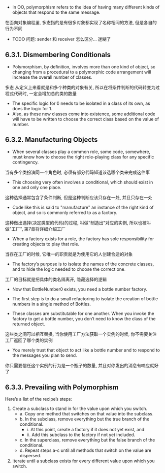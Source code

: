 + In OO, polymorphism refers to the idea of having many different kinds of objects that respond to the same message.

在面向对象编程里, 多态指的是有很多对象都实现了名称相同的方法, 但是各自的行为不同

+ TODO 问题: sender 和 receiver 怎么区分... 迷糊了

## 6.3.1. Dismembering Conditionals

+ Polymorphism, by definition, involves more than one kind of object, so changing from a procedural to a polymorphic code arrangement will increase the overall number of classes.

多态 从定义上来看就是和多个种类的对象有关, 所以在将条件判断的代码转变为过程式代码时, 一定会增加总的类的数量

+ The specific logic for 0 needs to be isolated in a class of its own, as does the logic for 1.
+ Also, as these new classes come into existence, some additional code will have to be written to choose the correct class based on the value of number.


## 6.3.2. Manufacturing Objects

+ When several classes play a common role, some code, somewhere, must know how to choose the right role-playing class for any specific contingency.

当有多个类扮演同一个角色时, 必须有部分代码知道该选哪个类来完成这件事

+ This choosing very often involves a conditional, which should exist in one and only one place.

这种选择通常包含了条件判断, 但是这种判断应该只存在一处, 并且只存在一处

+ Code like this is said to "manufacture" an instance of the right kind of object, and so is commonly referred to as a factory.

这种做出选择(决定类型的代码)的过程, 叫做"制造出"对应的实例, 所以也被叫做"工厂", 第7章将详细介绍工厂

+ When a factory exists for a role, the factory has sole responsibility for creating objects to play that role.

当存在工厂的时候, 它唯一的职责就是为使用它的人创建合适的对象

+ The factory’s purpose is to isolate the names of the concrete classes, and to hide the logic needed to choose the correct one.

工厂的目标就是把具体的类名隔离开, 隐藏选择的逻辑

+ Now that BottleNumber0 exists, you need a bottle number factory.

+ The first step is to do a small refactoring to isolate the creation of bottle numbers in a single method of Bottles.

+ These classes are substitutable for one another. When you invoke the factory to get a bottle number, you don’t need to know the class of the returned object.

这些类之间可以相互替换, 当你使用工厂方法获取一个实例的时候, 你不需要关注工厂返回了哪个类的实例

+ You merely trust that object to act like a bottle number and to respond to the messages you plan to send.

你只需要信任这个实例的行为是一个瓶子的数量, 并且对你发出的消息有响应就好了

## 6.3.3. Prevailing with Polymorphism

Here’s a list of the recipe’s steps:

1. Create a subclass to stand in for the value upon which you switch.
    + a. Copy one method that switches on that value into the subclass.
    + b. In the subclass, remove everything but the true branch of the conditional.
        + i. At this point, create a factory if it does not yet exist, and
        + ii. Add this subclass to the factory if not yet included.
    + c. In the superclass, remove everything but the false branch of the conditional.
    + d. Repeat steps a-c until all methods that switch on the value are dispersed.
2. Iterate until a subclass exists for every different value upon which you switch.


